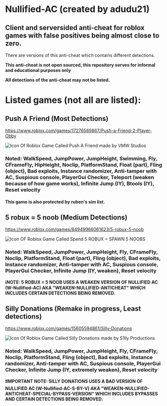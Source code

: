 # Nullified-AC (created by adudu21)
## Client and serversided anti-cheat for roblox games with false positives being almost close to zero.

There are versions of this anti-cheat which contains different detections.

**This anti-cheat is not open sourced, this repository serves for informal and educational purposes only**

**All detections of the anti-cheat may not be listed.**

# Listed games (not all are listed):
## Push A Friend (Most Detections)
https://www.roblox.com/games/17276569867/Push-a-Friend-2-Player-Obby

![Icon Of Roblox Game Called Push A Friend made by VMW Studios](https://github.com/user-attachments/assets/a90f6b24-a34e-468c-ac1a-bef334e868b5)

### Noted: WalkSpeed, JumpPower, JumpHeight, Swimming, Fly, CFrameFly, HipHeight, Noclip, PlatformStand, Float (part), Fling (object), Bad exploits, Instance randomizer, Anti-tamper with AC, Suspious console, PlayerGui Checker, Teleport (weaken because of how game works), Infinite Jump (IY), Btools (IY), Reset velocity

#### This game is also protected by ruben's sim list.

## 5 robux = 5 noob (Medium Detections)
https://www.roblox.com/games/84949966061623/5-robux-5-noob

![Icon OF Roblox Game Called Spend 5 ROBUX = SPAWN 5 NOOBS](https://github.com/user-attachments/assets/fbd0792a-1713-45bb-9c9d-106ae831f246)

### Noted: WalkSpeed, JumpPower, JumpHeight, Fly, CFrameFly, Noclip, PlatformStand, Float (part), Fling (object), Bad exploits, Instance randomizer, Anti-tamper with AC, Suspious console, PlayerGui Checker, Infinite Jump (IY, weaken), Reset velocity

**ℹ️NOTE: 5 ROBUX = 5 NOOB USES A WEAKEN VERSION OF NULLIFIED AC (W-Nullified-AC) AKA "WEAKEN-NULLIFIED-ANTICHEAT" WHICH INCLUDES CERTAIN DETECTIONS BEING REMOVED.**

## Silly Donations (Remake in progress, Least detections)
https://www.roblox.com/games/15605594861/Silly-Donations

![Icon Of Roblox Game Called Silly Donations made by S1lly Productions](https://github.com/user-attachments/assets/ee6c3579-6d8a-42d4-9c8a-8a13bc4d8026)

### Noted: WalkSpeed, JumpPower, JumpHeight, Fly, CFrameFly, Noclip, PlatformStand, Fling (object), Bad exploits, Instance randomizer, Anti-tamper with AC, Suspious console, PlayerGui Checker, Infinite Jump (IY, extremely weaken), Reset velocity

**❗IMPORTANT NOTE: SILLY DONATIONS USES A BAD VERSION OF NULLIFIED AC (W-Nullified-AC-S-BY-V) AKA "WEAKEN-NULLIFIED-ANTICHEAT-SPECIAL-BYPASS-VERSION" WHICH INCLUDES BYPASSES AND CERTAIN DETECTIONS BEING REMOVED.**
